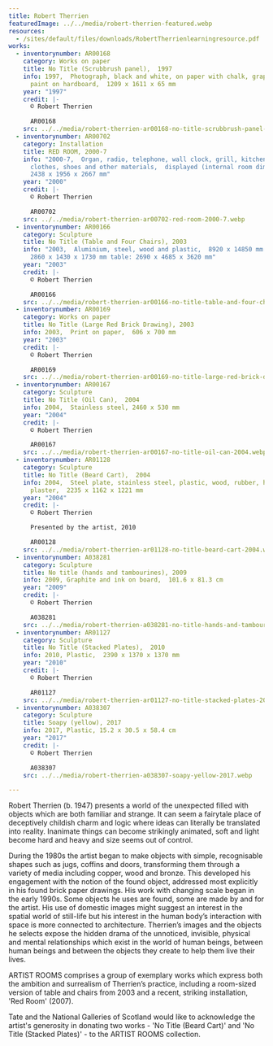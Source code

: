```yaml
---
title: Robert Therrien
featuredImage: ../../media/robert-therrien-featured.webp
resources:
  - /sites/default/files/downloads/RobertTherrienlearningresource.pdf
works:
  - inventorynumber: AR00168
    category: Works on paper
    title: No Title (Scrubbrush panel),  1997
    info: 1997,  Photograph, black and white, on paper with chalk, graphite and
      paint on hardboard,  1209 x 1611 x 65 mm
    year: "1997"
    credit: |-
      © Robert Therrien

      AR00168
    src: ../../media/robert-therrien-ar00168-no-title-scrubbrush-panel-1997.webp
  - inventorynumber: AR00702
    category: Installation
    title: RED ROOM, 2000-7
    info: "2000-7,  Organ, radio, telephone, wall clock, grill, kitchen utensils,
      clothes, shoes and other materials,  displayed (internal room dimensions):
      2438 x 1956 x 2667 mm"
    year: "2000"
    credit: |-
      © Robert Therrien

      AR00702
    src: ../../media/robert-therrien-ar00702-red-room-2000-7.webp
  - inventorynumber: AR00166
    category: Sculpture
    title: No Title (Table and Four Chairs), 2003
    info: "2003,  Aluminium, steel, wood and plastic,  8920 x 14850 mm each (chair):
      2860 x 1430 x 1730 mm table: 2690 x 4685 x 3620 mm"
    year: "2003"
    credit: |-
      © Robert Therrien

      AR00166
    src: ../../media/robert-therrien-ar00166-no-title-table-and-four-chairs-2003.webp
  - inventorynumber: AR00169
    category: Works on paper
    title: No Title (Large Red Brick Drawing), 2003
    info: 2003,  Print on paper,  606 x 700 mm
    year: "2003"
    credit: |-
      © Robert Therrien

      AR00169
    src: ../../media/robert-therrien-ar00169-no-title-large-red-brick-drawing-2003.webp
  - inventorynumber: AR00167
    category: Sculpture
    title: No Title (Oil Can),  2004
    info: 2004,  Stainless steel, 2460 x 530 mm
    year: "2004"
    credit: |-
      © Robert Therrien

      AR00167
    src: ../../media/robert-therrien-ar00167-no-title-oil-can-2004.webp
  - inventorynumber: AR01128
    category: Sculpture
    title: No Title (Beard Cart),  2004
    info: 2004,  Steel plate, stainless steel, plastic, wood, rubber, human hair and
      plaster,  2235 x 1162 x 1221 mm
    year: "2004"
    credit: |-
      © Robert Therrien

      Presented by the artist, 2010

      AR00128
    src: ../../media/robert-therrien-ar01128-no-title-beard-cart-2004.webp
  - inventorynumber: A038281
    category: Sculpture
    title: No title (hands and tambourines), 2009
    info: 2009, Graphite and ink on board,  101.6 x 81.3 cm
    year: "2009"
    credit: |-
      © Robert Therrien

      A038281
    src: ../../media/robert-therrien-a038281-no-title-hands-and-tambourines-2009.webp
  - inventorynumber: AR01127
    category: Sculpture
    title: No Title (Stacked Plates),  2010
    info: 2010, Plastic,  2390 x 1370 x 1370 mm
    year: "2010"
    credit: |-
      © Robert Therrien

      AR01127
    src: ../../media/robert-therrien-ar01127-no-title-stacked-plates-2010.webp
  - inventorynumber: A038307
    category: Sculpture
    title: Soapy (yellow), 2017
    info: 2017, Plastic, 15.2 x 30.5 x 58.4 cm
    year: "2017"
    credit: |-
      © Robert Therrien

      A038307
    src: ../../media/robert-therrien-a038307-soapy-yellow-2017.webp

---
```


Robert Therrien (b. 1947) presents a world of the unexpected filled with objects which are both familiar and strange. It can seem a fairytale place of deceptively childish charm and logic where ideas can literally be translated into reality. Inanimate things can become strikingly animated, soft and light become hard and heavy and size seems out of control.

During the 1980s the artist began to make objects with simple, recognisable shapes such as jugs, coffins and doors, transforming them through a variety of media including copper, wood and bronze. This developed his engagement with the notion of the found object, addressed most explicitly in his found brick paper drawings. His work with changing scale began in the early 1990s. Some objects he uses are found, some are made by and for the artist. His use of domestic images might suggest an interest in the spatial world of still-life but his interest in the human body’s interaction with space is more connected to architecture. Therrien’s images and the objects he selects expose the hidden drama of the unnoticed, invisible, physical and mental relationships which exist in the world of human beings, between human beings and between the objects they create to help them live their lives.

ARTIST ROOMS comprises a group of exemplary works which express both the ambition and surrealism of Therrien’s practice, including a room-sized version of table and chairs from 2003 and a recent, striking installation, 'Red Room' (2007).

Tate and the National Galleries of Scotland would like to acknowledge the artist's generosity in donating two works - 'No Title (Beard Cart)' and 'No Title (Stacked Plates)' - to the ARTIST ROOMS collection.
